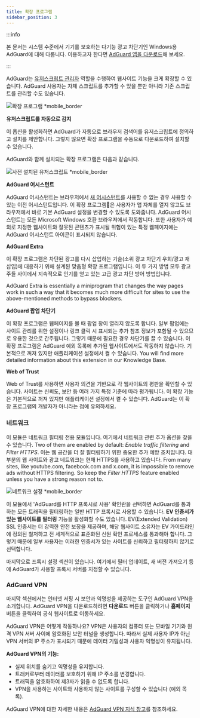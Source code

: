 ```yaml
---
title: 확장 프로그램
sidebar_position: 3
---
```


:::info

본 문서는 시스템 수준에서 기기를 보호하는 다기능 광고 차단기인 Windows용 AdGuard에 대해 다룹니다. 이용하고자 한다면 [AdGuard 앱을 다운로드](https://agrd.io/download-kb-adblock)해 보세요.

:::

AdGuard는 [유저스크립트 관리자](/general/userscripts) 역할을 수행하여 웹사이트 기능을 크게 확장할 수 있습니다. AdGuard 사용자는 자체 스크립트를 추가할 수 있을 뿐만 아니라 기존 스크립트를 관리할 수도 있습니다.

![확장 프로그램 \*mobile\_border](https://cdn.adtidy.org/content/kb/ad_blocker/windows/overview/userscripts.png)

**유저스크립트를 자동으로 감지**

이 옵션을 활성화하면 AdGuard가 자동으로 브라우저 검색어를 유저스크립트에 정의하고 설치를 제안합니다. 그렇지 않으면 확장 프로그램을 수동으로 다운로드하여 설치할 수 있습니다.

AdGuard와 함께 설치되는 확장 프로그램은 다음과 같습니다.

![사전 설치된 유저스크립트 \*mobile\_border](https://cdn.adtidy.org/content/kb/ad_blocker/windows/overview/preinstalled-userscripts.png)

**AdGuard 어시스턴트**

AdGuard 어시스턴트는 브라우저에서 [새 어시스턴트](/adguard-for-windows/browser-assistant.md)를 사용할 수 없는 경우 사용할 수 있는 이전 어시스턴트입니다. 이 확장 프로그램은 사용자가 앱 자체를 열지 않고도 브라우저에서 바로 기본 AdGuard 설정을 변경할 수 있도록 도와줍니다. AdGuard 어시스턴트는 모든 Microsoft Windows 호환 브라우저에서 작동합니다. 또한 사용자가 예외로 지정한 웹사이트와 잘못된 콘텐츠가 표시될 위험이 있는 특정 웹페이지에는 AdGuard 어시스턴트 아이콘이 표시되지 않습니다.

**AdGuard Extra**

이 확장 프로그램은 차단된 광고를 다시 삽입하는 기술(소위 광고 차단기 우회/광고 재삽입)에 대응하기 위해 설계된 맞춤형 확장 프로그램입니다. 이 두 가지 방법 모두 광고주들 사이에서 지속적으로 인기를 얻고 있는 고급 광고 차단 방어 방법입니다.

AdGuard Extra is essentially a miniprogram that changes the way pages work in such a way that it becomes much more difficult for sites to use the above-mentioned methods to bypass blockers.

**AdGuard 팝업 차단기**

이 확장 프로그램은 웹페이지를 볼 때 팝업 창이 열리지 않도록 합니다. 일부 팝업에는 사이트 관리를 위한 설정이나 링크 클릭 시 표시되는 추가 참조 정보가 포함될 수 있으므로 유용한 것으로 간주됩니다. 그렇기 때문에 필요한 경우 차단기를 끌 수 있습니다. 이 확장 프로그램은 AdGuard 예외 목록에 추가된 웹사이트에서도 작동하지 않습니다. 기본적으로 꺼져 있지만 애플리케이션 설정에서 켤 수 있습니다. You will find more detailed information about this extension in our Knowledge Base.

**Web of Trust**

Web of Trust를 사용하면 사용자 의견을 기반으로 각 웹사이트의 평판을 확인할 수 있습니다. 사이트는 신뢰도, 보안 등 여러 가지 특정 기준에 따라 평가됩니다. 이 확장 기능은 기본적으로 꺼져 있지만 애플리케이션 설정에서 켤 수 있습니다. AdGuard는 이 확장 프로그램의 개발자가 아니라는 점에 유의하세요.

### 네트워크

이 모듈은 네트워크 필터링 전용 모듈입니다. 여기에서 네트워크 관련 추가 옵션을 찾을 수 있습니다. Two of them are enabled by default: _Enable traffic filtering_ and _Filter HTTPS_. 이는 웹 공간을 더 잘 필터링하기 위한 중요한 추가 예방 조치입니다. 대부분의 웹 사이트와 광고 네트워크는 현재 HTTPS를 사용하고 있습니다. From many sites, like youtube.com, facebook.com and x.com, it is impossible to remove ads without HTTPS filtering. So keep the _Filter HTTPS_ feature enabled unless you have a strong reason not to.

![네트워크 설정 \*mobile\_border](https://cdn.adtidy.org/content/kb/ad_blocker/windows/overview/network-settings.png)

이 모듈에서 'AdGuard를 HTTP 프록시로 사용' 확인란을 선택하면 AdGuard를 통과하는 모든 트래픽을 필터링하는 일반 HTTP 프록시로 사용할 수 있습니다. **EV 인증서가 있는 웹사이트를 필터링** 기능을 활성화할 수도 있습니다. EV(Extended Validation) SSL 인증서는 더 강력한 안전 보장을 제공하며, 해당 웹사이트 소유자는 EV 가이드라인에 정의된 철저하고 전 세계적으로 표준화된 신원 확인 프로세스를 통과해야 합니다. 그렇기 때문에 일부 사용자는 이러한 인증서가 있는 사이트를 신뢰하고 필터링하지 않기로 선택합니다.

마지막으로 프록시 설정 섹션이 있습니다. 여기에서 필터 업데이트, 새 버전 가져오기 등에 AdGuard가 사용할 프록시 서버를 지정할 수 있습니다.

### AdGuard VPN

마지막 섹션에서는 인터넷 서핑 시 보안과 익명성을 제공하는 도구인 AdGuard VPN을 소개합니다. AdGuard VPN을 다운로드하려면 **다운로드** 버튼을 클릭하거나 **홈페이지** 버튼을 클릭하여 공식 웹사이트로 이동하세요.

AdGuard VPN은 어떻게 작동하나요? VPN은 사용자의 컴퓨터 또는 모바일 기기와 원격 VPN 서버 사이에 암호화된 보안 터널을 생성합니다. 따라서 실제 사용자 IP가 아닌 VPN 서버의 IP 주소가 표시되기 때문에 데이터 기밀성과 사용자 익명성이 유지됩니다.

**AdGuard VPN의 기능:**

- 실제 위치를 숨기고 익명성을 유지합니다.
- 트래커로부터 데이터를 보호하기 위해 IP 주소를 변경합니다.
- 트래픽을 암호화하여 제3자가 읽을 수 없도록 합니다.
- VPN을 사용하는 사이트와 사용하지 않는 사이트를 구성할 수 있습니다 (예외 목록).

AdGuard VPN에 대한 자세한 내용은 [AdGuard VPN 지식 창고](https://adguard-vpn.com/kb/)를 참조하세요.
